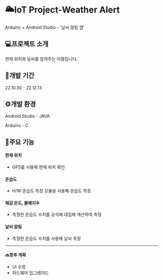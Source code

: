 # 🌥️IoT Project-Weather Alert
Arduino + Android Studio - '날씨 알림 앱'     

## 💻프로젝트 소개
현재 위치와 날씨를 알려주는 어플입니다.

## 📆개발 기간
22.10.30 - 22.12.13

## ⚙️개발 환경
Android Studio - JAVA

Arduino - C

## 📌주요 기능
#### 현재 위치
- GPS를 사용해 현재 위치 확인
#### 온습도
- H/W 온습도 측정 모듈을 사용해 온습도 측정
#### 체감 온도, 불쾌지수
- 측정한 온습도 수치를 공식에 대입해 계산하여 측정
#### 날씨 알림
- 측정한 온습도 수치를 사용해 날씨 측정


--- 
#### 🔜향후 계획
- UI 수정
- 하드웨어 업그레이드
